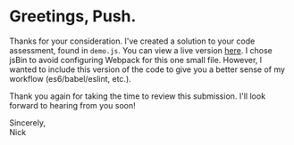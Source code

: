 # Greetings, Push.

Thanks for your consideration. I've created a solution to your code assessment, found in `demo.js`. You can view a live version [here](http://jsbin.com/yohexujiyo/1/edit?js,output). I chose jsBin to avoid configuring Webpack for this one small file. However, I wanted to include this version of the code to give you a better sense of my workflow (es6/babel/eslint, etc.).

Thank you again for taking the time to review this submission. I'll look forward to hearing from you soon!

Sincerely,<br>
Nick



